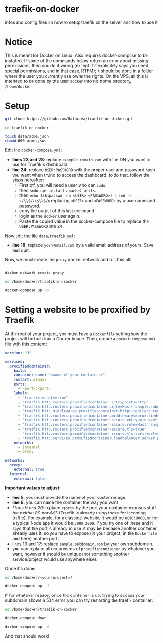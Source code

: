 # traefik-on-docker
infos and config files on how to setup traefik on the server and how to use it

# Notice
This is meant for Docker on Linux.
Also requires docker-compose to be installed.
If some of the commands below return an error about missing permissions, then you do it wrong (except if it explicitely says you need special permissions, and in that case, RTFM); it should be done in a folder where the user you currently use owns the rights.
On the VPS, all this is intended to be done by the user `docker` into his home directory, `/home/docker`.

# Setup 
```sh
git clone https://github.com/Halocrea/traefik-on-docker.git`

cd traefik-on-docker

touch data/acme.json
chmod 600 acme.json
```

Edit the `docker-compose.yml`:
- **lines 23 and 28**: replace `example.domain.com` with the DN you want to use for Traefik's dashboard
- **line 24**: replace `USER:PASSWORD` with the proper user and password hash you want when trying to access the dashboard, to do that, follow the steps hereafter: 
    - First off, you will need a user who can `sudo`.
    - then `sudo apt install apache2-utils`.
    - then `echo $(htpasswd -nb <USER> <PASSWORD>) | sed -e s/\\$/\\$\\$/g` replacing `<USER>` and `<PASSWORD>` by a username and password.
    - copy the output of this last command.
    - login as the `docker` user again.
    - Paste the copied value in the docker-compose file to replace the `USER:PASSWORD` line 24.


Now edit the file `data/traefik.yml`:
- **line 18**, replace `your@email.com` by a valid email address of yours.
Save and quit.

Now, we must create the `proxy` docker network and run this all:
```sh

docker network create proxy

cd /home/docker/traefik-on-docker

docker-compose up -d
``` 

# Setting a website to be proxified by Traefik
At the root of your project, you must have a `Dockerfile` setting how the project will be built into a Docker image.
Then, create a `docker-compose.yml` file with this content:
```YAML
version: "3"

services:
  proxifiedcontainer:
    build: .
    container_name: "<name of your container>"
    restart: always
    ports:
      - <port>:<port>
    labels:
      - "traefik.enable=true"
      - "traefik.http.routers.proxifiedcontainer.entrypoints=http"
      - "traefik.http.routers.proxifiedcontainer.rule=Host(`sample.subdomain.com`)"
      - "traefik.http.middlewares.proxifiedcontainer-https-redirect.redirectscheme.scheme=https"
      - "traefik.http.routers.proxifiedcontainer.middlewares=proxifiedcontainer-https-redirect"
      - "traefik.http.routers.proxifiedcontainer-secure.entrypoints=https"
      - "traefik.http.routers.proxifiedcontainer-secure.rule=Host(`sample.subdomain.com`)"
      - "traefik.http.routers.proxifiedcontainer-secure.tls=true"
      - "traefik.http.routers.proxifiedcontainer-secure.tls.certresolver=http"
      - "traefik.http.services.proxifiedcontainer.loadbalancer.server.port=<port>"
    networks:
      - internal
      - proxy

networks:
  proxy:
    external: true
  internal:
    external: false
```
**Important values to adjust:**
- **line 5**: you must provide the name of your custom image
- **line 6**: you can name the container the way you want
- **lines 9 *and 20**: replace `<port>` by the port your container exposes stuff _but neither 80 nor 443_ (Traefik is already using those for incoming traffic). For example, for a classical website, it would be `8080:8080`, or for a typical Node app it would be `3000:3000`. If you try one of these and it says that the port is already in use, it may be because another container already uses it, so you have to expose (in your project, in the `Dockerfile` and here) another port.
- lines 13 and 17: replace `sample.subdomain.com` by your own subdomain. 
- you can replace all occurences of `proxifiedcontainer` by whatever you want, however it should be unique (not something another service/project would use anywhere else). 

Once it's done:
```sh
cd /home/docker/<your-project>/ 

docker-compose up -d
```

If for whatever reason, once the container is up, trying to access your subdomain shows a 504 error, you can try restarting the traefik container:
```sh
cd /home/docker/traefik-on-docker

docker-compose down

docker-compose up -d
```

And that should work!
